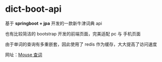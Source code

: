 # dict-boot-api
基于 **springboot + jpa** 开发的一款新牛津词典 api

也有比较简洁的 bootstrap 开发的前端页面，完美适配 pc 与 手机页面

由于单词的查询有多重嵌套，因此使用了 redis 作为缓存，大大提高了访问速度

网址：[Mouse 查词](http://www.lmovse.info:427/dict)

